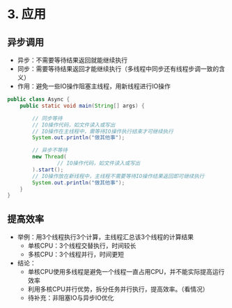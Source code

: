 # 3. 应用

## 异步调用

- 异步：不需要等待结果返回就能继续执行
- 同步：需要等待结果返回才能继续执行（多线程中同步还有线程步调一致的含义）
- 作用：避免一些IO操作阻塞主线程，用新线程进行IO操作

```java
public class Async {
    public static void main(String[] args) {

        // 同步等待
        // IO操作代码，如文件读入或写出
        // IO操作在主线程中，需等待IO操作执行结束才可继续执行
        System.out.println("做其他事");

        // 异步不等待
        new Thread(
                // IO操作代码，如文件读入或写出
        ).start();
        // IO操作放在新线程中，主线程不需要等待IO操作结果返回即可继续执行
        System.out.println("做其他事");
    }
}
```

## 提高效率

- 举例：用3个线程执行3个计算，主线程汇总该3个线程的计算结果
  - 单核CPU：3个线程交替执行，时间较长
  - 多核CPU：3个线程并行，时间更短
- 结论：
  - 单核CPU使用多线程是避免一个线程一直占用CPU，并不能实际提高运行效率
  - 利用多核CPU并行优势，拆分任务并行执行，提高效率。（看情况）
  - 待补充：非阻塞IO与异步IO优化